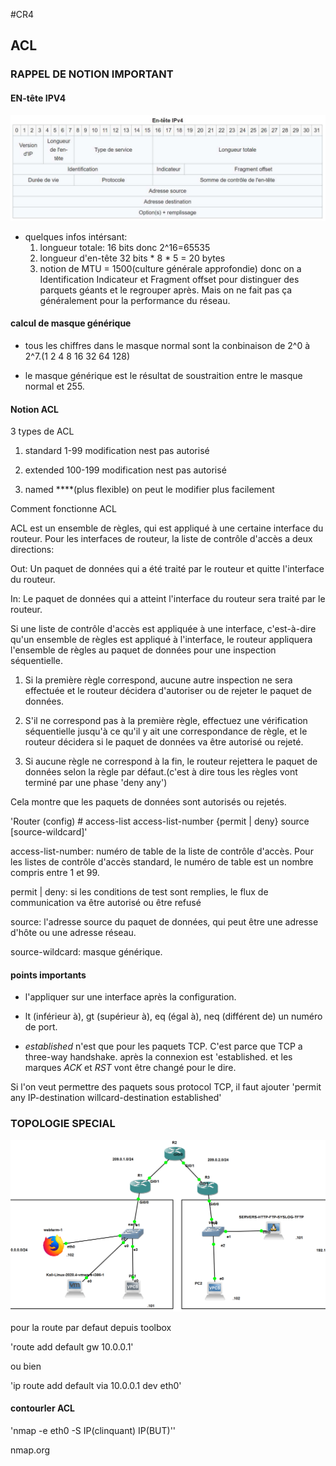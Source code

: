 #CR4

## ACL

### RAPPEL DE NOTION IMPORTANT

#### EN-tête IPV4

![enteteip](/4_Jeudi/pic/enteteip.PNG)

* quelques infos intérsant:
  1. longueur totale: 16 bits donc 2^16=65535
  2. longueur d'en-tête 32 bits * 8 * 5 = 20 bytes
  3. notion de MTU = 1500(culture générale approfondie) donc on a Identification Indicateur et Fragment offset pour distinguer des parquets géants et le regrouper après. Mais on ne fait pas ça généralement pour la performance du réseau.


#### calcul de masque générique

* tous les chiffres dans le masque normal sont la conbinaison de 2^0 à 2^7.(1 2 4 8 16 32 64 128)

* le masque générique est le résultat de soustraition entre le masque normal et 255.

#### Notion ACL

3 types de ACL

1. standard 1-99 modification nest pas autorisé

2. extended 100-199 modification nest pas autorisé

3. named ****(plus flexible) on peut le modifier plus facilement


Comment fonctionne ACL


ACL est un ensemble de règles, qui est appliqué à une certaine interface du routeur.
Pour les interfaces de routeur, la liste de contrôle d'accès a deux directions:

Out: Un paquet de données qui a été traité par le routeur et quitte l'interface du routeur.

In: Le paquet de données qui a atteint l'interface du routeur sera traité par le routeur.

Si une liste de contrôle d'accès est appliquée à une interface, c'est-à-dire qu'un ensemble de règles est appliqué à l'interface, le routeur appliquera l'ensemble de règles au paquet de données pour une inspection séquentielle.

1. Si la première règle correspond, aucune autre inspection ne sera effectuée et le routeur décidera d'autoriser ou de rejeter le paquet de données.

2. S'il ne correspond pas à la première règle, effectuez une vérification séquentielle jusqu'à ce qu'il y ait une correspondance de règle, et le routeur décidera si le paquet de données va être autorisé ou rejeté.

3. Si aucune règle ne correspond à la fin, le routeur rejettera le paquet de données selon la règle par défaut.(c'est à dire tous les règles vont terminé par une phase 'deny any')

Cela montre que les paquets de données sont autorisés ou rejetés.


'Router (config) # access-list access-list-number {permit | deny} source [source-wildcard]'


access-list-number: numéro de table de la liste de contrôle d'accès. Pour les listes de contrôle d'accès standard, le numéro de table est un nombre compris entre 1 et 99.

permit | deny: si les conditions de test sont remplies, le flux de communication va être autorisé ou être refusé

source: l'adresse source du paquet de données, qui peut être une adresse d'hôte ou une adresse réseau.

source-wildcard: masque générique.

#### points importants

* l'appliquer sur une interface après la configuration.

* lt (inférieur à), gt (supérieur à), eq (égal à), neq (différent de) un numéro de port.

* *established* n'est que pour les paquets TCP. C'est parce que TCP a three-way handshake. après la connexion est 'established. et les marques *ACK* et *RST* vont être changé pour le dire.

Si l'on veut permettre des paquets sous protocol TCP, il faut ajouter 'permit any IP-destination willcard-destination established'

### TOPOLOGIE SPECIAL

![TOPOacl](/4_Jeudi/pic/TOPOACL.PNG)

pour la route par defaut depuis toolbox

'route add default gw 10.0.0.1'

ou bien

'ip route add default via 10.0.0.1 dev eth0'

#### contourler ACL

'nmap -e eth0 -S IP(clinquant) IP(BUT)''

nmap.org
